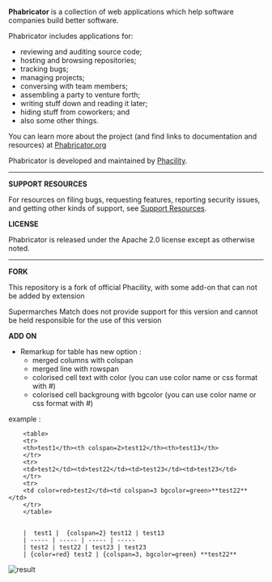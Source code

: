 **Phabricator** is a collection of web applications which help software companies build better software.

Phabricator includes applications for:

  - reviewing and auditing source code;
  - hosting and browsing repositories;
  - tracking bugs;
  - managing projects;
  - conversing with team members;
  - assembling a party to venture forth;
  - writing stuff down and reading it later;
  - hiding stuff from coworkers; and
  - also some other things.

You can learn more about the project (and find links to documentation and resources) at [Phabricator.org](http://phabricator.org)

Phabricator is developed and maintained by [Phacility](http://phacility.com).

----------

**SUPPORT RESOURCES**

For resources on filing bugs, requesting features, reporting security issues, and getting other kinds of support, see [Support Resources](https://secure.phabricator.com/book/phabricator/article/support/).

**LICENSE**

Phabricator is released under the Apache 2.0 license except as otherwise noted.

----------

**FORK**

This repository is a fork of official Phacility, with some add-on that can not be added by extension

Supermarches Match does not provide support for this version and cannot be held responsible for the use of this version

**ADD ON**
- Remarkup for table has new option :
  - merged columns with colspan
  - merged line with rowspan
  - colorised cell text with color (you can use color name or css format with #)
  - colorised cell backgroung with bgcolor (you can use color name or css format with #)


example :
```
    <table>
    <tr>
    <th>test1</th><th colspan=2>test12</th><th>test13</th>
    </tr>
    <tr>
    <td>test2</td><td>test22</td><td>test23</td><td>test23</td>
    </tr>
    <tr>
    <td color=red>test2</td><td colspan=3 bgcolor=green>**test22**</td>
    </tr>
    </table>


    |  test1 |  {colspan=2} test12 | test13
    | ----- | ----- | ----- | -----
    | test2 | test22 | test23 | test23
    | {color=red} test2 | {colspan=3, bgcolor=green} **test22**
```

![result](https://i.imgur.com/Dc7uc4R.png)
